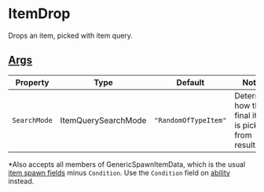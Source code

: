 # ItemDrop

Drops an item, picked with item query.

## [Args](~/api/TrinketTinker.Models.AbilityArgs.SpawnItemArgs.yml)

| Property | Type | Default | Notes |
| -------- | ---- | ------- | ----- |
| `SearchMode` | ItemQuerySearchMode | `"RandomOfTypeItem"` | Determine how the final item is picked from results. |

*Also accepts all members of GenericSpawnItemData, which is the usual [item spawn fields](https://stardewvalleywiki.com/Modding:Item_queries#Item_spawn_fields) minus `Condition`. Use the `Condition` field on [ability](4-Ability.md) instead.

